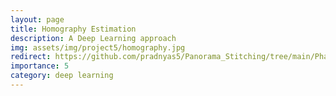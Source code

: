 ```yaml
---
layout: page
title: Homography Estimation
description: A Deep Learning approach
img: assets/img/project5/homography.jpg
redirect: https://github.com/pradnyas5/Panorama_Stitching/tree/main/Phase2/Code
importance: 5
category: deep learning
---
```


